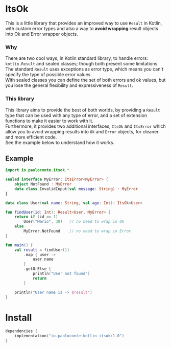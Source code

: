 # ItsOk
This is a little library that provides an improved way to use `Result` in Kotlin, with custom error types and also a way to **avoid wrapping** result objects into Ok and Error wrapper objects.

### Why
There are two cool ways, in Kotlin standard library, to handle errors: `kotlin.Result` and sealed classes; though both present some limitations.  
The standard `Result` uses exceptions as error type, which means you can't specify the type of possible error values.   
With sealed classes you can define the set of both errors and ok values, but you lose the general flexibility and expressiveness of `Result`.
### This library
This library aims to provide the best of both worlds, by providing a `Result` type that can be used with any type of error, 
and a set of extension functions to make it easier to work with it.  
Furthermore, it provides two additional interfaces, `ItsOk` and `ItsError` which allow you to avoid wrapping results into `Ok` and `Error` objects, for cleaner and more efficient code.   
See the example below to understand how it works.

## Example
```kotlin
import io.paoloconte.itsok.*

sealed interface MyError: ItsError<MyError> {
    object NotFound : MyError
    data class InvalidInput(val message: String) : MyError
}

data class User(val name: String, val age: Int): ItsOk<User>

fun findUser(id: Int): Result<User, MyError> {
    return if (id == 1)
        User("Mario", 30)   // no need to wrap in Ok
    else
        MyError.NotFound    // no need to wrap in Error
}

fun main() {
    val result = findUser(1)
        .map { user ->
            user.name
        }
        .getOrElse {
            println("User not found")
            return
        }

    println("User name is -> $result")
}
```
# Install
```kotlin
dependencies {
    implementation("io.paoloconte:kotlin-itsok:1.0")
}
```
